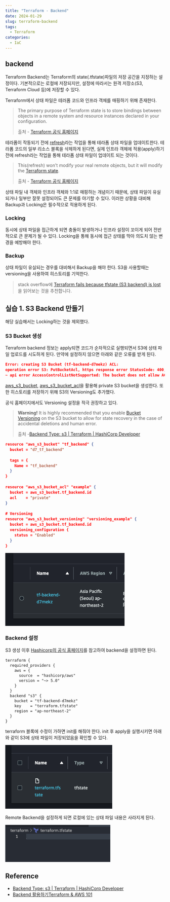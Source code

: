 ```yaml
---
title: "Terraform - Backend"
date: 2024-01-29
slug: terraform-backend
tags:
  - Terraform
categories:
  - IaC
---
```


## backend

Terraform Backend는 Terraform의 state(.tfstate)파일의 저장 공간을 지정하는 설정이다. 기본적으로는 로컬에 저장되지만, 설정에 따라서는 원격 저장소(S3, Terraform Cloud 등)에 저장할 수 있다.

Terraform에서 상태 파일은 테러폼 코드와 인프라 객체를 매핑하기 위해 존재한다.

> The primary purpose of Terraform state is to store bindings between objects in a remote system and resource instances declared in your configuration.
>
> 출처 - [Terraform 공식 홈페이지](https://developer.hashicorp.com/terraform/language/state)

테라폼이 작동되기 전에 [refresh](https://developer.hashicorp.com/terraform/cli/commands/refresh)라는 작업을 통해 테라폼 상태 파일을 업데이트한다. 테라폼 코드의 일부 리소스 블록을 삭제하게 된다면, 실제 인프라 객체에 적용(apply)하기 전에 refresh라는 작업을 통해 테라폼 상태 파일이 업데이트 되는 것이다.

> This(refresh) won't modify your real remote objects, but it will modify the [Terraform state](https://developer.hashicorp.com/terraform/language/state).
>
> 출처 - [Terraform 공식 홈페이지](https://developer.hashicorp.com/terraform/cli/commands/refresh)

상태 파일 내 객체와 인프라 객체와 1:1로 매핑하는 개념이기 때문에, 상태 파일이 유실되거나 일부만 잘못 설정되어도 큰 문제를 야기할 수 있다. 이러한 상황을 대비해 Backup과 Locking은 필수적으로 적용하게 된다.

### Locking

동시에 상태 파일을 접근하게 되면 충돌이 발생하거나 인프라 설정이 꼬이게 되어 전반적으로 큰 문제가 될 수 있다. Locking을 통해 동시에 접근 상태를 막아 의도치 않는 변경을 예방해야 한다.

### Backup

상태 파일이 유실되는 경우를 대비해서 Backup을 해야 한다. S3을 사용할때는 versioning을 사용하여 히스토리를 기억한다.

> stack overflow에 [Terraform fails because tfstate (S3 backend) is lost](https://stackoverflow.com/questions/54122890/terraform-fails-because-tfstate-s3-backend-is-lost)을 읽어보는 것을 추천합니다.

## 실습 1. S3 Backend 만들기

해당 실습해서는 Locking하는 것을 제외했다.

### S3 Bucket 생성

Terraform backend 정보는 apply되면 코드가 순차적으로 실행되면서 S3에 상태 파일 업로드를 시도하게 된다. 만약에 설정하지 않으면 아래와 같은 오류를 받게 된다.

```json
Error: creating S3 Bucket (tf-backend-d7mekz) ACL:
operation error S3: PutBucketAcl, https response error StatusCode: 400,
~ api error AccessControlListNotSupported: The bucket does not allow ACLs
```

[aws_s3_bucket](https://registry.terraform.io/providers/hashicorp/aws/latest/docs/resources/s3_bucket), [aws_s3_bucket_acl](https://registry.terraform.io/providers/hashicorp/aws/latest/docs/resources/s3_bucket_acl)을 활용해 private S3 bucket을 생성한다. 또한 히스토리를 저장하기 위해 S3의 Versioning도 추가했다.

공식 홈페이지에서도 Versioning 설정을 적극 권장하고 있다.

> **Warning!** It is highly recommended that you enable [Bucket Versioning](https://docs.aws.amazon.com/AmazonS3/latest/userguide/manage-versioning-examples.html) on the S3 bucket to allow for state recovery in the case of accidental deletions and human error.
>
> 출처 -[Backend Type: s3 | Terraform | HashiCorp Developer](https://developer.hashicorp.com/terraform/language/settings/backends/s3)

```json
resource "aws_s3_bucket" "tf_backend" {
  bucket = "d7_tf_backend"

  tags = {
    Name = "tf_backend"
  }
}

resource "aws_s3_bucket_acl" "example" {
  bucket = aws_s3_bucket.tf_backend.id
  acl    = "private"
}

# Versioning
resource "aws_s3_bucket_versioning" "versioning_example" {
  bucket = aws_s3_bucket.tf_backend.id
  versioning_configuration {
    status = "Enabled"
  }
}
```

![S3 List](image.png)

### Backend 설정

S3 생성 이후 [Hashicorp의 공식 홈페이지](https://developer.hashicorp.com/terraform/language/settings/backends/s3)를 참고하여 backend을 설정하면 된다.

```hcl
terraform {
  required_providers {
    aws = {
      source  = "hashicorp/aws"
      version = "~> 5.0"
    }
  }
  backend "s3" {
    bucket = "tf-backend-d7mekz"
    key    = "terraform.tfstate"
    region = "ap-northeast-2"
  }
}
```

terraform 블록에 수정이 가하면 init를 해줘야 한다. init 후 apply을 실행시키면 아래와 같이 S3에 상태 파일이 저장되었음을 확인할 수 있다.

![tfstate](image-1.png)

Remote Backend을 설정하게 되면 로컬에 있는 상태 파일 내용은 사라지게 된다.

![Local tfstate 파일](image-2.png)

## Reference

- [Backend Type: s3 | Terraform | HashiCorp Developer](https://developer.hashicorp.com/terraform/language/settings/backends/s3)
- [Backend 활용하기Terraform & AWS 101](https://terraform101.inflearn.devopsart.dev/advanced/backend/)
